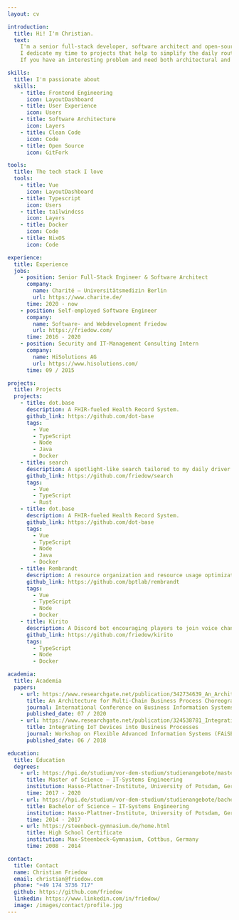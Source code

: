 ```yaml
---
layout: cv

introduction:
  title: Hi! I'm Christian.
  text:
    I'm a senior full-stack developer, software architect and open-source contributor located in Berlin, Germany.
    I dedicate my time to projects that help to simplify the daily routine of others and make them smile 😉.
    If you have an interesting problem and need both architectural and developmental support, give me a call.

skills:
  title: I'm passionate about
  skills:
    - title: Frontend Engineering
      icon: LayoutDashboard
    - title: User Experience
      icon: Users
    - title: Software Architecture
      icon: Layers
    - title: Clean Code
      icon: Code
    - title: Open Source
      icon: GitFork

tools:
  title: The tech stack I love
  tools:
    - title: Vue
      icon: LayoutDashboard
    - title: Typescript
      icon: Users
    - title: tailwindcss
      icon: Layers
    - title: Docker
      icon: Code
    - title: NixOS
      icon: Code

experience:
  title: Experience
  jobs:
    - position: Senior Full-Stack Engineer & Software Architect
      company:
        name: Charité – Universitätsmedizin Berlin
        url: https://www.charite.de/
      time: 2020 - now
    - position: Self-employed Software Engineer
      company:
        name: Software- and Webdevelopment Friedow
        url: https://friedow.com/
      time: 2016 - 2020
    - position: Security and IT-Management Consulting Intern
      company:
        name: HiSolutions AG
        url: https://www.hisolutions.com/
      time: 09 / 2015

projects:
  title: Projects
  projects:
    - title: dot.base
      description: A FHIR-fueled Health Record System.
      github_link: https://github.com/dot-base
      tags:
        - Vue
        - TypeScript
        - Node
        - Java
        - Docker
    - title: search
      description: A spotlight-like search tailored to my daily driver os.
      github_link: https://github.com/friedow/search
      tags:
        - Vue
        - TypeScript
        - Rust
    - title: dot.base
      description: A FHIR-fueled Health Record System.
      github_link: https://github.com/dot-base
      tags:
        - Vue
        - TypeScript
        - Node
        - Java
        - Docker
    - title: Rembrandt
      description: A resource organization and resource usage optimization plattform.
      github_link: https://github.com/bptlab/rembrandt
      tags:
        - Vue
        - TypeScript
        - Node
        - Docker
    - title: Kirito
      description: A Discord bot encouraging players to join voice channels on Discord Servers.
      github_link: https://github.com/friedow/kirito
      tags:
        - TypeScript
        - Node
        - Docker

academia:
  title: Academia
  papers:
    - url: https://www.researchgate.net/publication/342734639_An_Architecture_for_Multi-chain_Business_Process_Choreographies
      title: An Architecture for Multi-Chain Business Process Choreographies
      journal: International Conference on Business Information Systems
      published_date: 07 / 2020
    - url: https://www.researchgate.net/publication/324538781_Integrating_IoT_Devices_into_Business_Processes
      title: Integrating IoT Devices into Business Processes
      journal: Workshop on Flexible Advanced Information Systems (FAiSE)
      published_date: 06 / 2018

education:
  title: Education
  degrees:
    - url: https://hpi.de/studium/vor-dem-studium/studienangebote/master/it-systems-engineering.html
      title: Master of Science – IT-Systems Engineering
      institution: Hasso-Plattner-Institute, University of Potsdam, Germany
      time: 2017 - 2020
    - url: https://hpi.de/studium/vor-dem-studium/studienangebote/bachelor.html
      title: Bachelor of Science – IT-Systems Engineering
      institution: Hasso-Plattner-Institute, University of Potsdam, Germany
      time: 2014 - 2017
    - url: https://steenbeck-gymnasium.de/home.html
      title: High School Certificate
      institution: Max-Steenbeck-Gymnasium, Cottbus, Germany
      time: 2008 - 2014

contact:
  title: Contact
  name: Christian Friedow
  email: christian@friedow.com
  phone: "+49 174 3736 717"
  github: https://github.com/friedow
  linkedin: https://www.linkedin.com/in/friedow/
  image: /images/contact/profile.jpg
---
```

